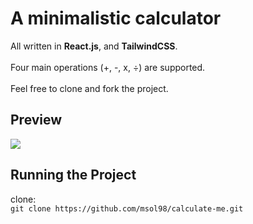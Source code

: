 <h1>A minimalistic calculator</h1>
All written in <b>React.js</b>, and <b>TailwindCSS</b>.
<br/><br/>
Four main operations (+, -, x, ÷) are supported.
<br/><br/>
Feel free to clone and fork the project.
<h2>Preview</h2>
<img src="https://github.com/msol98/calculate-me/assets/70950917/a5b48abb-c00b-4194-9ee7-635ea8558aed" />
<h2>Running the Project</h2>
clone:<br/>
<code>git clone https://github.com/msol98/calculate-me.git</code>

